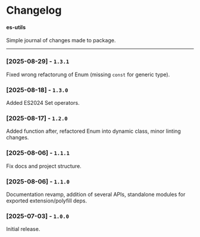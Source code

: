 # Changelog
#### es-utils

Simple journal of changes made to package.

---

### [2025-08-29] - `1.3.1`

Fixed wrong refactorung of Enum (missing `const` for generic type). 

### [2025-08-18] - `1.3.0`

Added ES2024 Set operators.

### [2025-08-17] - `1.2.0`

Added function after, refactored Enum into dynamic class, minor linting changes.

### [2025-08-06] - `1.1.1`

Fix docs and project structure.

### [2025-08-06] - `1.1.0`

Documentation revamp, addition of several APIs, standalone modules for exported extension/polyfill deps.

### [2025-07-03] - `1.0.0`

Initial release.
